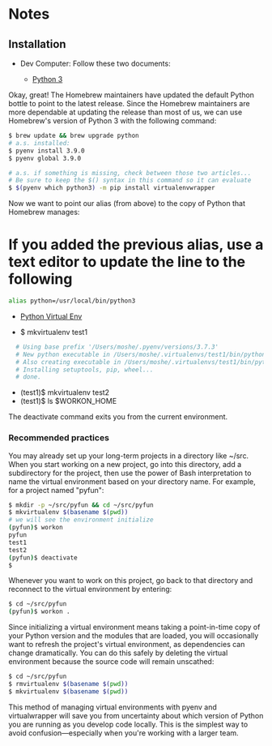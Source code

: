 # Notes

## Installation

- Dev Computer: Follow these two documents:

  - [Python 3](https://opensource.com/article/19/5/python-3-default-mac)

Okay, great! The Homebrew maintainers have updated the default Python bottle to point to the latest release. Since the Homebrew maintainers are more dependable at updating the release than most of us, we can use Homebrew's version of Python 3 with the following command:

```sh
$ brew update && brew upgrade python
# a.s. installed:
$ pyenv install 3.9.0
$ pyenv global 3.9.0

# a.s. if something is missing, check between those two articles...
# Be sure to keep the $() syntax in this command so it can evaluate
$ $(pyenv which python3) -m pip install virtualenvwrapper
```

Now we want to point our alias (from above) to the copy of Python that Homebrew manages:

# If you added the previous alias, use a text editor to update the line to the following

```sh
alias python=/usr/local/bin/python3
```

- [Python Virtual Env](https://opensource.com/article/19/6/python-virtual-environments-mac)

- $ mkvirtualenv test1

```sh
  # Using base prefix '/Users/moshe/.pyenv/versions/3.7.3'
  # New python executable in /Users/moshe/.virtualenvs/test1/bin/python3
  # Also creating executable in /Users/moshe/.virtualenvs/test1/bin/python
  # Installing setuptools, pip, wheel...
  # done.
```

- (test1)$ mkvirtualenv test2
- (test1)$ ls $WORKON_HOME

The deactivate command exits you from the current environment.

### Recommended practices

You may already set up your long-term projects in a directory like ~/src. When you start working on a new project, go into this directory, add a subdirectory for the project, then use the power of Bash interpretation to name the virtual environment based on your directory name. For example, for a project named "pyfun":

```sh
$ mkdir -p ~/src/pyfun && cd ~/src/pyfun
$ mkvirtualenv $(basename $(pwd))
# we will see the environment initialize
(pyfun)$ workon
pyfun
test1
test2
(pyfun)$ deactivate
$
```

Whenever you want to work on this project, go back to that directory and reconnect to the virtual environment by entering:

```sh
$ cd ~/src/pyfun
(pyfun)$ workon .
```

Since initializing a virtual environment means taking a point-in-time copy of your Python version and the modules that are loaded, you will occasionally want to refresh the project's virtual environment, as dependencies can change dramatically. You can do this safely by deleting the virtual environment because the source code will remain unscathed:

```sh
$ cd ~/src/pyfun
$ rmvirtualenv $(basename $(pwd))
$ mkvirtualenv $(basename $(pwd))
```

This method of managing virtual environments with pyenv and virtualwrapper will save you from uncertainty about which version of Python you are running as you develop code locally. This is the simplest way to avoid confusion—especially when you're working with a larger team.

